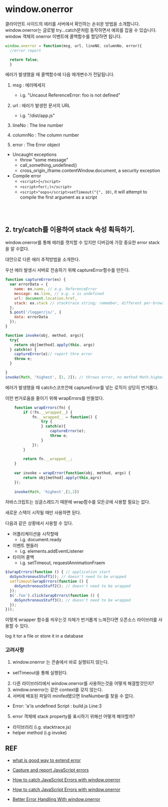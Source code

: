 # window.onerror

클라이언트 사이드의 에러를 서버에서 확인하는 손쉬운 방법을 소개합니다.  
window.onerror는 글로벌 try...catch문처럼 동작하면서 예외를 잡을 수 있습니다.
window 객체의 onerror 이벤트에 콜백함수를 할당하면 됩니다.
```js
window.onerror = function(msg, url, lineNO, columnNo, error){
  //error report

  return false;
  }
```

에러가 발생했을 때 콜백함수에 다음 매개변수가 전달됩니다.

1. msg : 에러메세지
    - i.g. "Uncaout ReferenceError: foo is not defined"
2. url : 에러가 발생한 문서의 URL
    - i.g.  "/dist/app.js"

3. lineNo : The line number
4. columnNo  : The column number
5. error : The Error object

- Uncaught exceptions
    - throw "some message"
    - call_something_undefined()
    - cross_origin_iframe.contentWindow.document, a security exception
- Compile error
    - `<script>{</script>`
    - `<script>for(;)</script>`
    - `<script>"oops</script>setTimeout("{", 10)`, it will attempt to compile the first argument as a script


<br><br>

## 2. try/catch를 이용하여 stack 속성 획득하기.

window.onerror를 통해 에러를 캣치할 수 있지만 디버깅에 가장 중요한 error stack을 알 수없다.

대안으로 다른 에러 추적방법을 소개한다.

우선 에러 발생시 서버로 전송하기 위해  captureError함수를 만든다.
```js
function captureError(ex) {
  var errorData = {
    name: ex.name, // e.g. ReferenceError
    message: ex.line, // e.g. x is undefined
    url: document.location.href,
    stack: ex.stack // stacktrace string; remember, different per-browser!
  };
  $.post('/logger/js/', {
    data: errorData
  });
}
```
```js
function invoke(obj, method, args){
  try{
    return obj[method].apply(this, args)
  } catch(e) {
    captureError(e)// report thre error
    throw e;	
  }

}
invoke(Math, 'highest', [1, 2]); // throws error, no method Math.highest
```
에러가 발생했을 때 catch스코프안에 captureError를 넣는 로직이 상당히 번거롭다.

이런 번거로움을 줄이기 위해 wrapErrors를 만들었다.
```js
    function wrapErrors(fn) {
    	if (!fn.__wrapped__) {
    		fn.__wrapped__ = function() {
    			try {
    			} catch(e){
    				captureError(e);
    				throw e;
    			}
    		});
    	}
    	
    	return fn.__wrapped__;
    }
    
    var invoke = wrapError(function(obj, method, args) {
    	return obj[method].apply(this,agrs)
    });
    
    invoke(Math, 'highest',[1,2])
```
자바스크립트는 싱글스레드기 때문에 wrap함수를 모든곳에 사용할 필요는 없다.

새로운 스택이 시작될 때만 사용하면 된다.

다음과 같은 상황에서 사용할 수 있다.

- 어플리케이션을 시작할때
    - i.g. document.ready
- 이벤트 핸들러
    - i.g. elements.addEventListener
- 타이머 콜백
    - i.g. setTimeout, requestAnnimationFraem
```js
$(wrapErrors(function () { // application start
  doSynchronousStuff1(); // doesn't need to be wrapped
  setTimeout(wrapErrors(function () {
    doSynchronousStuff2(); // doesn't need to be wrapped
  });
  $('.foo').click(wrapErrors(function () {
    doSynchronousStuff3(); // doesn't need to be wrapped
  });
}));
```
이렇게 wrapper 함수를 씌우는것 자체가 번거롭게 느껴진다면 오픈소스 라이브러를 사용할 수 있다.

log it tor a file or store it in a database

### 고려사항

1. window.onerror 는 콘솔에서 바로 실행되지 않는다.
  - setTimeout을 통해 실행된다.
2. 다른 라이브러리에서 window.onerror를 사용하는것을 어떻게 해결할것인지?
3. window.onerror는 같은 context를 갖지 않는다.
4. 서버에 배포된 파일이 minifed됐으면 lineNumber를 찾을 수 없다.
  - Error: 'a'is undefined Script : build.js Line:3
5. error 객체에 stack property를 표시하기 위해선 어떻게 해야할까?
  - 라이브러리 (i.g. stacktrace.js)
  - helper method (i.g invoke)


## REF
- [what is good way to extend error](https://stackoverflow.com/questions/1382107/whats-a-good-way-to-extend-error-in-javascript)
- [Capture and report JavaScript errors](https://blog.sentry.io/2016/01/04/client-javascript-reporting-window-onerror)

- [How to catch JavaScript Errors with window.onerror](https://dzone.com/articles/capture-and-report-javascript-errors-with-windowon) 

- [How to catch JavaScript Errors with window.onerror](https://danlimerick.wordpress.com/2014/01/18/how-to-catch-javascript-errors-with-window-onerror-even-on-chrome-and-firefox/)

- [Better Error Handling With window.onerror](https://dev.opera.com/articles/better-error-handling-with-window-onerror/)